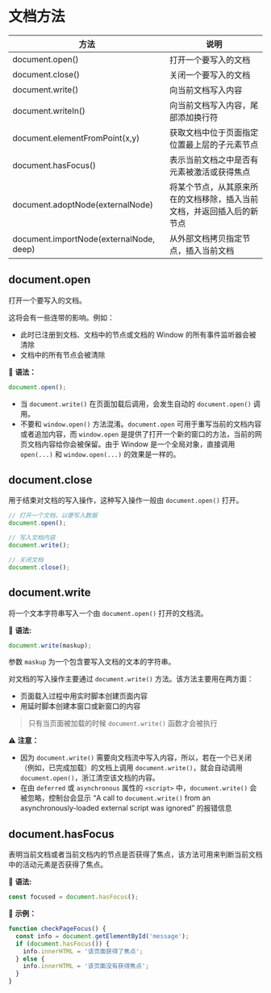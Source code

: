 # 文档方法

| 方法                                    | 说明                                                                   |
| --------------------------------------- | ---------------------------------------------------------------------- |
| document.open()                         | 打开一个要写入的文档                                                   |
| document.close()                        | 关闭一个要写入的文档                                                   |
| document.write()                        | 向当前文档写入内容                                                     |
| document.writeIn()                      | 向当前文档写入内容，尾部添加换行符                                     |
| document.elementFromPoint(x,y)          | 获取文档中位于页面指定位置最上层的子元素节点                           |
| document.hasFocus()                     | 表示当前文档之中是否有元素被激活或获得焦点                             |
| document.adoptNode(externalNode)        | 将某个节点，从其原来所在的文档移除，插入当前文档，并返回插入后的新节点 |
| document.importNode(externalNode, deep) | 从外部文档拷贝指定节点，插入当前文档                                   |

## document.open

打开一个要写入的文档。

这将会有一些连带的影响。例如：

- 此时已注册到文档、文档中的节点或文档的 Window 的所有事件监听器会被清除
- 文档中的所有节点会被清除

📖 **语法：**

```js
document.open();
```

- 当 `document.write()` 在页面加载后调用，会发生自动的 `document.open()` 调用。
- 不要和 `window.open()` 方法混淆。`document.open` 可用于重写当前的文档内容或者追加内容，而 `window.open` 是提供了打开一个新的窗口的方法，当前的网页文档内容给你会被保留。由于 Window 是一个全局对象，直接调用 `open(...)` 和 `window.open(...)` 的效果是一样的。

## document.close

用于结束对文档的写入操作，这种写入操作一般由 `document.open()` 打开。

```js
// 打开一个文档，以便写入数据
document.open();

// 写入文档内容
document.write();

// 关闭文档
document.close();
```

## document.write

将一个文本字符串写入一个由 `document.open()` 打开的文档流。

📖 **语法:**

```js
document.write(maskup);
```

参数 `maskup` 为一个包含要写入文档的文本的字符串。

对文档的写入操作主要通过 `document.write()` 方法。该方法主要用在两方面：

- 页面载入过程中用实时脚本创建页面内容
- 用延时脚本创建本窗口或新窗口的内容

> 只有当页面被加载的时候 `document.write()` 函数才会被执行

⚠️ **注意：**

- 因为 `document.write()` 需要向文档流中写入内容，所以，若在一个已关闭（例如，已完成加载）的文档上调用 `document.write()`，就会自动调用 `document.open()`，浙江清空该文档的内容。
- 在由 `deferred` 或 `asynchronous` 属性的 `<script>` 中，`document.write()` 会被忽略，控制台会显示 “A call to `document.write()` from an asynchronously-loaded external script was ignored” 的报错信息

## document.hasFocus

表明当前文档或者当前文档内的节点是否获得了焦点，该方法可用来判断当前文档中的活动元素是否获得了焦点。

📖 **语法:**

```js
const focused = document.hasFocus();
```

🌰 **示例：**

```js
function checkPageFocus() {
  const info = document.getElementById('message');
  if (document.hasFocus()) {
    info.innerHTML = '该页面获得了焦点';
  } else {
    info.innerHTML = '该页面没有获得焦点';
  }
}
```
